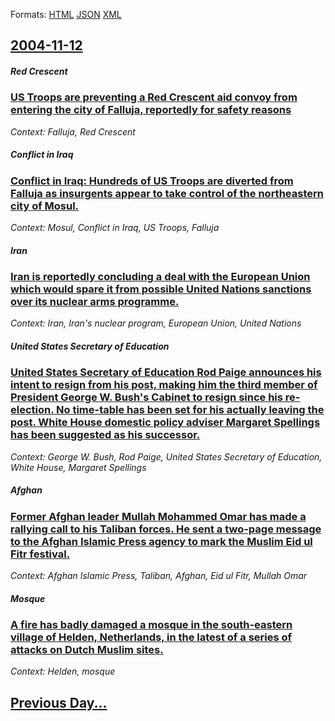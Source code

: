 
Formats: [HTML](2004/11/12/index.html)  [JSON](2004/11/12/index.json)  [XML](2004/11/12/index.xml)  

## [2004-11-12](/news/2004/11/12/index.md)

##### Red Crescent
### [ US Troops are preventing a Red Crescent aid convoy from entering the city of Falluja, reportedly for safety reasons ](/news/2004/11/12/us-troops-are-preventing-a-red-crescent-aid-convoy-from-entering-the-city-of-falluja-reportedly-for-safety-reasons.md)
_Context: Falluja, Red Crescent_

##### Conflict in Iraq
### [ Conflict in Iraq: Hundreds of US Troops are diverted from Falluja as insurgents appear to take control of the northeastern city of Mosul. ](/news/2004/11/12/conflict-in-iraq-hundreds-of-us-troops-are-diverted-from-falluja-as-insurgents-appear-to-take-control-of-the-northeastern-city-of-mosul.md)
_Context: Mosul, Conflict in Iraq, US Troops, Falluja_

##### Iran
### [ Iran is reportedly concluding a deal with the European Union which would spare it from possible United Nations sanctions over its nuclear arms programme. ](/news/2004/11/12/iran-is-reportedly-concluding-a-deal-with-the-european-union-which-would-spare-it-from-possible-united-nations-sanctions-over-its-nuclear-a.md)
_Context: Iran, Iran's nuclear program, European Union, United Nations_

##### United States Secretary of Education
### [ United States Secretary of Education Rod Paige announces his intent to resign from his post, making him the third member of President George W. Bush's Cabinet to resign since his re-election. No time-table has been set for his actually leaving the post. White House domestic policy adviser Margaret Spellings has been suggested as his successor. ](/news/2004/11/12/united-states-secretary-of-education-rod-paige-announces-his-intent-to-resign-from-his-post-making-him-the-third-member-of-president-georg.md)
_Context: George W. Bush, Rod Paige, United States Secretary of Education, White House, Margaret Spellings_

##### Afghan
### [ Former Afghan leader Mullah Mohammed Omar has made a rallying call to his Taliban forces. He sent a two-page message to the Afghan Islamic Press agency to mark the Muslim Eid ul Fitr festival. ](/news/2004/11/12/former-afghan-leader-mullah-mohammed-omar-has-made-a-rallying-call-to-his-taliban-forces-he-sent-a-two-page-message-to-the-afghan-islamic.md)
_Context: Afghan Islamic Press, Taliban, Afghan, Eid ul Fitr, Mullah Omar_

##### Mosque
### [ A fire has badly damaged a mosque in the south-eastern village of Helden, Netherlands, in the latest of a series of attacks on Dutch Muslim sites. ](/news/2004/11/12/a-fire-has-badly-damaged-a-mosque-in-the-south-eastern-village-of-helden-netherlands-in-the-latest-of-a-series-of-attacks-on-dutch-muslim.md)
_Context: Helden, mosque_

## [Previous Day...](/news/2004/11/11/index.md)

